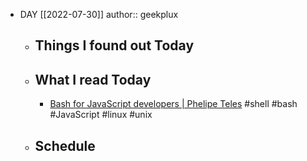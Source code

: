 - DAY [[2022-07-30]]
  author:: geekplux
	- ## Things I found out Today
	- ## What I read Today
		- [Bash for JavaScript developers | Phelipe Teles](https://phelipetls.github.io/posts/bash-for-javascript-developers/)  #shell #bash #JavaScript #linux #unix
	- ## Schedule
